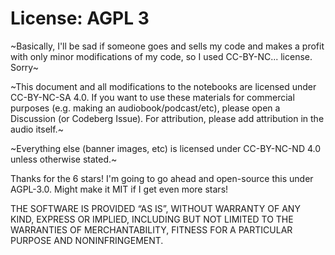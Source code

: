 # License: AGPL 3

~Basically, I'll be sad if someone goes and sells my code and makes a profit with only minor modifications of my code, so I used CC-BY-NC... license. Sorry~

~This document and all modifications to the notebooks are licensed under CC-BY-NC-SA 4.0. If you want to use these materials for commercial purposes (e.g. making an audiobook/podcast/etc), please open a Discussion (or Codeberg Issue). For attribution, please add attribution in the audio itself.~

~Everything else (banner images, etc) is licensed under CC-BY-NC-ND 4.0 unless otherwise stated.~

Thanks for the 6 stars! I'm going to go ahead and open-source this under AGPL-3.0. Might make it MIT if I get even more stars!

THE SOFTWARE IS PROVIDED “AS IS”, WITHOUT WARRANTY OF ANY KIND, EXPRESS OR IMPLIED, INCLUDING BUT NOT LIMITED TO THE WARRANTIES OF MERCHANTABILITY, FITNESS FOR A PARTICULAR PURPOSE AND NONINFRINGEMENT.
